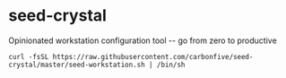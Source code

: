 # seed-crystal
Opinionated workstation configuration tool -- go from zero to productive

```
curl -fsSL https://raw.githubusercontent.com/carbonfive/seed-crystal/master/seed-workstation.sh | /bin/sh
```